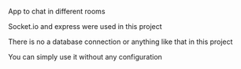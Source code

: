 App to chat in different rooms

Socket.io and express were used in this project

There is no a database connection or anything like that in this project

You can simply use it without any configuration
